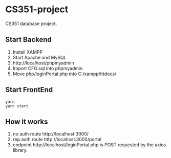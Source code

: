 # CS351-project

CS351 database project.

## Start Backend

1. Install XAMPP
2. Start Apache and MySQL
3. http://localhost/phpmyadmin
4. Import CFG.sql into phpmyadmin
5. Move php/loginPortal.php into C:/xampp/htdocs/

## Start FrontEnd

```
yarn
yarn start
```

## How it works

1. no auth route http://localhost:3000/
1. rep auth route http://locahost:3000/portal
1. endpoint http://localhost/loginPortal.php is POST requested by the axios library. 
